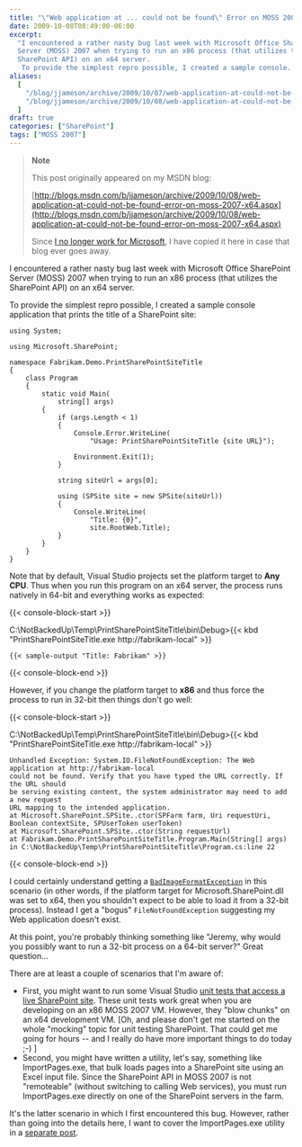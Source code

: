 ```yaml
---
title: "\"Web application at ... could not be found\" Error on MOSS 2007 x64"
date: 2009-10-08T08:49:00-06:00
excerpt:
  "I encountered a rather nasty bug last week with Microsoft Office SharePoint
  Server (MOSS) 2007 when trying to run an x86 process (that utilizes the
  SharePoint API) on an x64 server. 
   To provide the simplest repro possible, I created a sample console..."
aliases:
  [
    "/blog/jjameson/archive/2009/10/07/web-application-at-could-not-be-found-error-on-moss-2007-x64.aspx",
    "/blog/jjameson/archive/2009/10/08/web-application-at-could-not-be-found-error-on-moss-2007-x64.aspx",
  ]
draft: true
categories: ["SharePoint"]
tags: ["MOSS 2007"]
---
```


> **Note**
>
> This post originally appeared on my MSDN blog:
>
> [http://blogs.msdn.com/b/jjameson/archive/2009/10/08/web-application-at-could-not-be-found-error-on-moss-2007-x64.aspx](http://blogs.msdn.com/b/jjameson/archive/2009/10/08/web-application-at-could-not-be-found-error-on-moss-2007-x64.aspx)
>
> Since
> [I no longer work for Microsoft](/blog/jjameson/2011/09/02/last-day-with-microsoft),
> I have copied it here in case that blog ever goes away.

I encountered a rather nasty bug last week with Microsoft Office SharePoint
Server (MOSS) 2007 when trying to run an x86 process (that utilizes the
SharePoint API) on an x64 server.

To provide the simplest repro possible, I created a sample console application
that prints the title of a SharePoint site:

```
using System;

using Microsoft.SharePoint;

namespace Fabrikam.Demo.PrintSharePointSiteTitle
{
    class Program
    {
        static void Main(
            string[] args)
        {
            if (args.Length < 1)
            {
                Console.Error.WriteLine(
                    "Usage: PrintSharePointSiteTitle {site URL}");

                Environment.Exit(1);
            }

            string siteUrl = args[0];

            using (SPSite site = new SPSite(siteUrl))
            {
                Console.WriteLine(
                    "Title: {0}",
                    site.RootWeb.Title);
            }
        }
    }
}
```

Note that by default, Visual Studio projects set the platform target to **Any
CPU**. Thus when you run this program on an x64 server, the process runs
natively in 64-bit and everything works as expected:

{{< console-block-start >}}

C:\NotBackedUp\Temp\PrintSharePointSiteTitle\bin\Debug&gt;{{< kbd "PrintSharePointSiteTitle.exe http://fabrikam-local" >}}

```
{{< sample-output "Title: Fabrikam" >}}
```

{{< console-block-end >}}

However, if you change the platform target to **x86** and thus force the process
to run in 32-bit then things don't go well:

{{< console-block-start >}}

C:\NotBackedUp\Temp\PrintSharePointSiteTitle\bin\Debug&gt;{{< kbd "PrintSharePointSiteTitle.exe http://fabrikam-local" >}}

```
Unhandled Exception: System.IO.FileNotFoundException: The Web application at http://fabrikam-local
could not be found. Verify that you have typed the URL correctly. If the URL should
be serving existing content, the system administrator may need to add a new request
URL mapping to the intended application.
at Microsoft.SharePoint.SPSite..ctor(SPFarm farm, Uri requestUri, Boolean contextSite, SPUserToken userToken)
at Microsoft.SharePoint.SPSite..ctor(String requestUrl)
at Fabrikam.Demo.PrintSharePointSiteTitle.Program.Main(String[] args) in C:\NotBackedUp\Temp\PrintSharePointSiteTitle\Program.cs:line 22
```

{{< console-block-end >}}

I could certainly understand getting a
[`BadImageFormatException`](http://msdn.microsoft.com/en-us/library/system.badimageformatexception.aspx)
in this scenario (in other words, if the platform target for
Microsoft.SharePoint.dll was set to x64, then you shouldn't expect to be able to
load it from a 32-bit process). Instead I get a "bogus" `FileNotFoundException`
suggesting my Web application doesn't exist.

At this point, you're probably thinking something like "Jeremy, why would you
possibly want to run a 32-bit process on a 64-bit server?" Great question...

There are at least a couple of scenarios that I'm aware of:

- First, you might want to run some Visual Studio
  [unit tests that access a live SharePoint site](/blog/jjameson/2007/03/22/what-s-in-a-name-defaultfeaturereceiver-vs-featureconfigurator).
  These unit tests work great when you are developing on an x86 MOSS 2007 VM.
  However, they "blow chunks" on an x64 development VM. [Oh, and please don't
  get me started on the whole "mocking" topic for unit testing SharePoint. That
  could get me going for hours -- and I really do have more important things to
  do today ;-) ]
- Second, you might have written a utility, let's say, something like
  ImportPages.exe, that bulk loads pages into a SharePoint site using an Excel
  input file. Since the SharePoint API in MOSS 2007 is not "remoteable" (without
  switching to calling Web services), you must run ImportPages.exe directly on
  one of the SharePoint servers in the farm.

It's the latter scenario in which I first encountered this bug. However, rather
than going into the details here, I want to cover the ImportPages.exe utility in
a
[separate post](/blog/jjameson/2009/10/08/importing-pages-into-moss-2007-from-an-excel-file).

